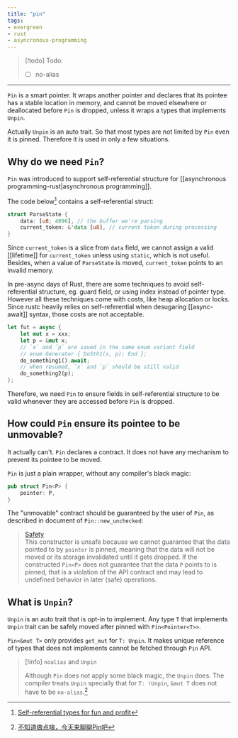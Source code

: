 ```yaml
---
title: "pin"
tags:
- evergreen
- rust
- asyncronous-programming
---
```


> [!todo] Todo:
> - [ ] no-alias

---

`Pin` is a smart pointer. It wraps another pointer and declares that its pointee has a stable location in memory, and cannot be moved elsewhere or deallocated before `Pin` is dropped, unless it wraps a types that implements `Unpin`.

Actually `Unpin` is an auto trait. So that most types are not limited by `Pin` even it is pinned. Therefore it is used in only a few situations.

## Why do we need `Pin`?

`Pin` was introduced to support self-referential structure for [[asynchronous programming-rust|asynchronous programming]].

The code below[^Self-referential types for fun and profit] contains a self-referential struct:

```rust
struct ParseState { 
    data: [u8; 4096], // the buffer we're parsing 
    current_token: &'data [u8], // current token during processing 
}
```

Since `current_token` is a slice from `data` field, we cannot assign a valid [[lifetime]] for `current_token` unless using `static`, which is not useful. Besides, when a value of `ParseState` is moved, `current_token` points to an invalid memory. 

In pre-async days of Rust, there are some techniques to avoid self-referential structure, eg. guard field, or using index instead of pointer type. However all these techniques come with costs, like heap allocation or locks. Since rustc heavily relies on self-referential  when desugaring [[async-await]] syntax, those costs are not acceptable. 

```rust
let fut = async {
    let mut x = xxx;
    let p = &mut x;
    // `x` and `p` are saved in the same enum variant field 
    // enum Generator { DoSth1(x, p); End };
    do_something1().await;
    // when resumed, `x` and `p` should be still valid
    do_something2(p); 
};

```

Therefore, we need `Pin` to ensure fields in self-referential structure to be valid whenever they are accessed before `Pin` is dropped.

## How could `Pin` ensure its pointee to be unmovable?

It actually can't. `Pin` declares a contract. It does not have any mechanism to prevent its pointee to be moved.

`Pin` is just a plain wrapper, without any compiler's black magic:

```rust
pub struct Pin<P> {
    pointer: P,
}
```

The "unmovable" contract should be guaranteed by the user of `Pin`, as described in document of `Pin::new_unchecked`:

> [Safety](https://doc.rust-lang.org/stable/std/pin/struct.Pin.html#safety)  
> This constructor is unsafe because we cannot guarantee that the data pointed to by `pointer` is pinned, meaning that the data will not be moved or its storage invalidated until it gets dropped. If the constructed `Pin<P>` does not guarantee that the data `P` points to is pinned, that is a violation of the API contract and may lead to undefined behavior in later (safe) operations.


## What is `Unpin`?

`Unpin` is an auto trait that is opt-in to implement. Any type `T` that implements `Unpin` trait can be safely moved after pinned with `Pin<Pointer<T>>`.

`Pin<&mut T>` only provides `get_mut` for `T: Unpin`. It makes unique reference of  types that does not implements cannot be fetched through `Pin` API.

> [!info] `noalias` and `Unpin`
> 
> Although `Pin` does not apply some black magic, the `Unpin` does. The compiler treats `Unpin` specially that for `T: !Unpin`, `&mut T` does not have to be `no-alias`.[^pin-talk]

[^pin-talk]: [不知道做点啥，今天来聊聊Pin吧](https://zhuanlan.zhihu.com/p/534089920)
[^Self-referential types for fun and profit]: [Self-referential types for fun and profit](https://morestina.net/blog/1868/self-referential-types-for-fun-and-profit)


